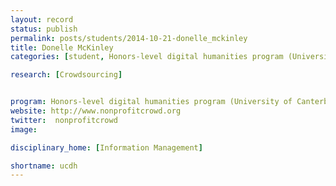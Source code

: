 ```yaml
---
layout: record
status: publish
permalink: posts/students/2014-10-21-donelle_mckinley
title: Donelle McKinley
categories: [student, Honors-level digital humanities program (University of Canterbury), Crowdsourcing]

research: [Crowdsourcing]


program: Honors-level digital humanities program (University of Canterbury)
website: http://www.nonprofitcrowd.org
twitter:  nonprofitcrowd
image: 

disciplinary_home: [Information Management]

shortname: ucdh
---
```


